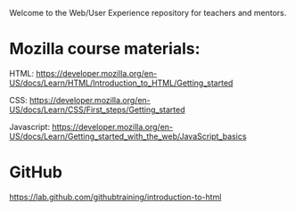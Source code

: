 
Welcome to the Web/User Experience repository for teachers and mentors.

# Mozilla course materials:

HTML: https://developer.mozilla.org/en-US/docs/Learn/HTML/Introduction_to_HTML/Getting_started

CSS: https://developer.mozilla.org/en-US/docs/Learn/CSS/First_steps/Getting_started

Javascript: https://developer.mozilla.org/en-US/docs/Learn/Getting_started_with_the_web/JavaScript_basics

# GitHub
https://lab.github.com/githubtraining/introduction-to-html

